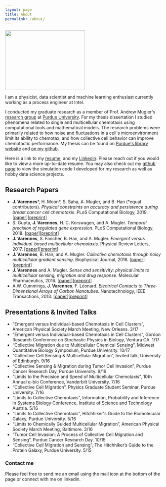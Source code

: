 ```yaml
---
layout: page
title: About
permalink: /about/
---
```


<img src="/images/austria16_selfie1.png" width="258" height="193">

I am a physicist, data scientist and machine learning enthusiast currently working as a process engineer at Intel.

I conducted my graduate research as a member of Prof. Andrew Mugler's [research group](http://www.physics.purdue.edu/mugler/home.html) at [Purdue University](http://www.physics.purdue.edu/).
For my thesis dissertation I studied phenomena related to single and multicellular chemotaxis using computational tools and mathematical models. The research problems were primarily related to how noise and fluctuations in a cell's microenvironment limit its ability to chemotax, and how collective cell behavior can improve chemotactic performance. My thesis can be found on [Purdue's library website](https://docs.lib.purdue.edu/dissertations/AAI10641410/) and [on my github](https://github.com/varennes/thesis).

Here is a link to my [resume](https://drive.google.com/file/d/1MuC2FbUNE0kTJJqNdsPm3c6x3BOnekhG/view?usp=sharing), and my [Linkedin](https://www.linkedin.com/in/jvarennes/). Please reach out if you would like to view a more up-to-date resume. You may also check out my [github page](https://github.com/varennes) to view the simulation code I developed for my research as well as hobby data science projects.

## Research Papers

- **J. Varennes***, H. Moon*, S. Saha, A. Mugler, and B. Han (*equal contributors). *Physical constraints on accuracy and persistence during breast cancer cell chemotaxis*. PLoS Computational Biology, 2019. [[paper](https://journals.plos.org/ploscompbiol/article?id=10.1371/journal.pcbi.1006961)][[preprint](https://arxiv.org/abs/1904.00088)]
- S. Gupta, **J. Varennes**, H. C. Korswagen, and A. Mugler. *Temporal precision of regulated gene expression*. PLoS Computational Biology, 2018. [[paper](https://journals.plos.org/ploscompbiol/article?id=10.1371/journal.pcbi.1006201)][[preprint](https://arxiv.org/abs/1711.07918)]
- **J. Varennes**, S. Fancher, B. Han, and A. Mugler. *Emergent versus individual-based multicellular chemotaxis*. Physical Review Letters, 2017. [[paper](https://journals.aps.org/prl/abstract/10.1103/PhysRevLett.119.188101)][[preprint](https://arxiv.org/abs/1703.09666)]
- **J. Varennes**, B. Han, and A. Mugler. *Collective chemotaxis through noisy multicellular gradient sensing*. Biophysical Journal, 2016. [[paper](http://www.cell.com/biophysj/abstract/S0006-3495(16)30523-9)][[preprint](http://arxiv.org/abs/1605.00712)]
- **J. Varennes** and A. Mugler. *Sense and sensitivity: physical limits to multicellular sensing, migration and drug response*. Molecular Pharmaceutics, 2016. [[paper](http://pubs.acs.org/doi/abs/10.1021/acs.molpharmaceut.5b00899)][[preprint](http://arxiv.org/abs/1512.00496)]
- A.W. Cummings, **J. Varennes**, F. Léonard. *Electrical Contacts to Three-Dimensional Arrays of Carbon Nanotubes*. Nanotechnology, IEEE Transactions, 2013. [[paper](http://ieeexplore.ieee.org/abstract/document/6605560/)][[preprint](http://arxiv.org/abs/1403.3942)]

## Presentations & Invited Talks

-	“Emergent versus Individual-based Chemotaxis in Cell Clusters”, American Physical Society March Meeting, New Orleans. 3/17
- “Emergent versus Individual-based Chemotaxis in Cell Clusters”, Gordon Research Conference on Stochastic Physics in Biology, Ventura CA. 1/17
- “Collective Migration due to Multicellular Chemical Sensing”, Midwest Quantitative Biology Symposium, Purdue University. 10/17
- “Collective Cell Sensing & Multicellular Migration”, Invited talk, University of Edinburgh. 9/16
- “Collective Sensing & Migration during Tumor Cell Invasion”, Purdue Cancer Research Day, Purdue University. 9/16
- “Limits to the Precision and Speed of Multicellular Chemotaxis”, 10th Annual q-bio Conference, Vanderbilt University. 7/16
- “Collective Cell Migration”, Physics Graduate Student Seminar, Purdue University. 7/16
- “Limits to Collective Chemotaxis”, Information, Probability and Inference in Systems Biology Conference, Institute of Science and Technology Austria. 5/16
- “Limits to Collective Chemotaxis”, Hitchhiker's Guide to the Biomolecular Galaxy, Purdue University. 5/16
- “Limits to Chemically Guided Multicellular Migration”, American Physical Society March Meeting, Baltimore. 3/16
- “Tumor Cell Invasion: A Process of Collective Cell Migration and Sensing”, Purdue Cancer Research Day. 10/15
- “Collective Cell Migration and Sensing”, The Hitchhiker’s Guide to the Protein Galaxy, Purdue University. 5/15



### Contact me

Please feel free to send me an email using the mail icon at the bottom of the page or connect with me on linkedin.

